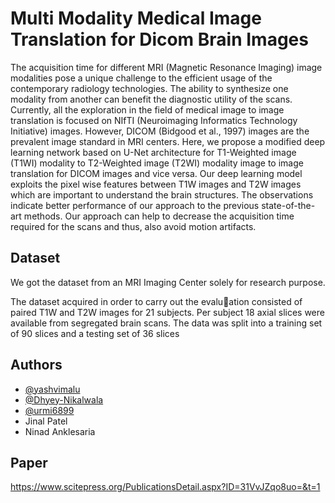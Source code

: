 
# Multi Modality Medical Image Translation for Dicom Brain Images


The acquisition time for different MRI (Magnetic Resonance Imaging) image modalities pose a unique challenge to the efficient usage of the contemporary radiology technologies. The ability to synthesize one modality
from another can benefit the diagnostic utility of the scans. Currently, all the exploration in the field of medical image to image translation is focused on NIfTI (Neuroimaging Informatics Technology Initiative) images.
However, DICOM (Bidgood et al., 1997) images are the prevalent image standard in MRI centers. Here,
we propose a modified deep learning network based on U-Net architecture for T1-Weighted image (T1WI)
modality to T2-Weighted image (T2WI) modality image to image translation for DICOM images and vice
versa. Our deep learning model exploits the pixel wise features between T1W images and T2W images which
are important to understand the brain structures. The observations indicate better performance of our approach
to the previous state-of-the-art methods. Our approach can help to decrease the acquisition time required for
the scans and thus, also avoid motion artifacts.





## Dataset

We got the dataset from an MRI Imaging Center solely for research purpose.

The dataset acquired in order to carry out the evaluation consisted of paired T1W and T2W images for
21 subjects. Per subject 18 axial slices were available
from segregated brain scans. The data was split into a
training set of 90 slices and a testing set of 36 slices
## Authors

- [@yashvimalu](https://github.com/yashvimalu)
- [@Dhyey-Nikalwala](https://github.com/Dhyey-Nikalwala)
- [@urmi6899](https://github.com/urmi6899)
- Jinal Patel
- Ninad Anklesaria
## Paper

https://www.scitepress.org/PublicationsDetail.aspx?ID=31VvJZqo8uo=&t=1
